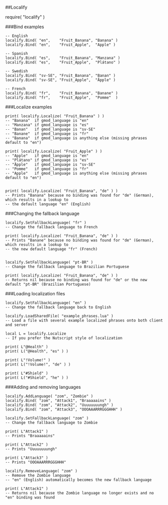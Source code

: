 ##Localify

require( "localify" )



###Bind examples

	-- English
	localify.Bind( "en",    "Fruit_Banana", "Banana" )
	localify.Bind( "en",    "Fruit_Apple",  "Apple" )
	
	-- Spanish
	localify.Bind( "es",    "Fruit_Banana", "Manzana" )
	localify.Bind( "es",    "Fruit_Apple",  "Plátano" )
	
	-- Swedish
	localify.Bind( "sv-SE", "Fruit_Banana", "Banan" )
	localify.Bind( "sv-SE", "Fruit_Apple",  "Äpple" )
	
	-- French
	localify.Bind( "fr",    "Fruit_Banana", "Banane" )
	localify.Bind( "fr",    "Fruit_Apple",  "Pomme"  )



###Localize examples

	print( localify.Localize( "Fruit_Banana" ) )
	-- "Banana"  if gmod_language is "en"
	-- "Manzana" if gmod_language is "es"
	-- "Banan"   if gmod_language is "sv-SE"
	-- "Banane"  if gmod_language is "fr"
	-- "Banana"  if gmod_language is anything else (missing phrases default to "en")

	print( localify.Localize( "Fruit_Apple" ) )
	-- "Apple"   if gmod_language is "en"
	-- "Plátano" if gmod_language is "es"
	-- "Äpple"   if gmod_language is "sv-SE"
	-- "Pomme"   if gmod_language is "fr"
	-- "Apple"   if gmod_language is anything else (missing phrases default to "en")


	print( localify.Localize( "Fruit_Banana", "de" ) )
	-- Prints "Banana" because no binding was found for "de" (German), which results in a lookup to
	-- the default language "en" (English)



###Changing the fallback language

	localify.SetFallbackLanguage( "fr" )
	-- Change the fallback language to French

	print( localify.Localize( "Fruit_Banana", "de" ) )
	-- Prints "Banane" because no binding was found for "de" (German), which results in a lookup to
	-- the new default language "fr" (French)


	localify.SetFallbackLanguage( "pt-BR" )
	-- Change the fallback language to Brazilian Portuguese

	print( localify.Localize( "Fruit_Banana", "de" ) )
	-- Returns nil because no binding was found for "de" or the new default "pt-BR" (Brazilian Portuguese)



###Loading localization files

	localify.SetFallbackLanguage( "en" )
	-- Change the fallback language back to English

	localify.LoadSharedFile( "example_phrases.lua" )
	-- Load a file with several example localized phrases onto both client and server

	local L = localify.Localize
	-- If you prefer the Nutscript style of localization

	print( L"@Health" )
	print( L("@Health", "es" ) )

	print( L"!Volume!" )
	print( L("!Volume!", "de" ) )

	print( L"#Shield" )
	print( L("#Shield", "he" ) )



###Adding and removing languages

	localify.AddLanguage( "zom", "Zombie" )
	localify.Bind( "zom", "Attack1", "Braaaaains" )
	localify.Bind( "zom", "Attack2", "Uuuuuuuungh" )
	localify.Bind( "zom", "Attack3", "OOOAAARRRGGGHHH" )

	localify.SetFallbackLanguage( "zom" )
	-- Change the fallback language to Zombie

	print( L"Attack1" )
	-- Prints "Braaaaains"

	print( L"Attack2" )
	-- Prints "Uuuuuuuungh"

	print( L"Attack3" )
	-- Prints "OOOAAARRRGGGHHH"

	localify.RemoveLanguage( "zom" )
	-- Remove the Zombie language
	-- "en" (English) automatically becomes the new fallback language

	print( L"Attack1" )
	-- Returns nil because the Zombie language no longer exists and no "en" binding was found
